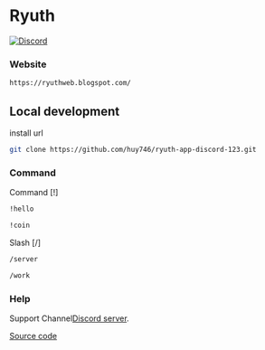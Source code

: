 # Ryuth
[![Discord](https://discordapp.com/api/guilds/305129477627969547/embed.png)](https://discord.gg/FaY4ZARfDp)

### Website
```bash
https://ryuthweb.blogspot.com/
```

## Local development
install url

```bash
git clone https://github.com/huy746/ryuth-app-discord-123.git

```

### Command

Command [!]

```bash
!hello

```

```bash
!coin
```
Slash
[/]
```bash
/server
```
```bash
/work
```
### Help
Support Channel[Discord server][discord].

[Source code]


[discord]: 
https://discord.gg/FaY4ZARfDp
[Source code]: https://github.com/huy746/Ryuth-Code.git





 
